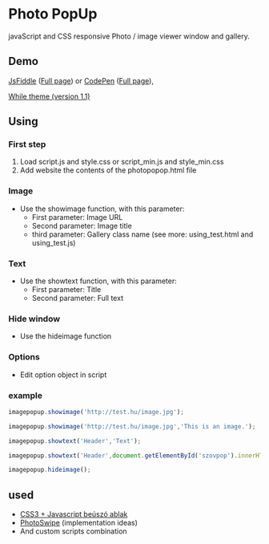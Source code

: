 # Photo PopUp
javaScript and CSS responsive Photo / image viewer window and gallery.

## Demo
[JsFiddle](https://jsfiddle.net/xyxuxbpm/81/) ([Full page](https://jsfiddle.net/xyxuxbpm/81/show/)) or [CodePen](http://codepen.io/vmarci21/pen/MKJOyY) ([Full page](http://codepen.io/vmarci21/full/MKJOyY/)), 

[While theme (version 1.1)](https://jsfiddle.net/xyxuxbpm/73/show/)


## Using
### First step
1. Load script.js and style.css or script_min.js and style_min.css
2. Add website the contents of the photopopop.html file

### Image

* Use the showimage function, with this parameter:
  * First parameter: Image URL
  * Second parameter: Image title
  * third parameter: Gallery class name (see more: using_test.html and using_test.js)

### Text
* Use the showtext function, with this parameter:
  * First parameter: Title
  * Second parameter: Full text
  
### Hide window
* Use the hideimage function

### Options
* Edit option object in script

### example
```javascript
imagepopup.showimage('http://test.hu/image.jpg');
```

```javascript
imagepopup.showimage('http://test.hu/image.jpg','This is an image.');
```

```javascript
imagepopup.showtext('Header','Text');
```

```javascript
imagepopup.showtext('Header',document.getElementById('szovpop').innerHTML);
```

```javascript
imagepopup.hideimage();
```


## used
* [CSS3 + Javascript beúszó ablak](http://kovjonas.into.hu/cssablak.html)
* [PhotoSwipe](https://github.com/dimsemenov/photoswipe) (implementation ideas)
* And custom scripts combination
